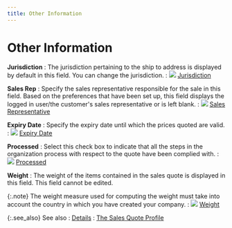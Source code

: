```yaml
---
title: Other Information
---
```


# Other Information


**Jurisdiction**
: The jurisdiction pertaining to the ship to address  is displayed by default in this field. You can change the jurisdiction.
: ![]({{site.sp_baseurl}}/img/lens.gif) [Jurisdiction]({{site.sp_baseurl}}/sales-docs/docs-profile/contents/tab-details/details/other/jurisdiction_sales_process_contents.html)


**Sales Rep**
: Specify the sales representative responsible for  the sale in this field. Based on the preferences that have been set up,  this field displays the logged in user/the customer's sales representative  or is left blank.
: ![]({{site.sp_baseurl}}/img/lens.gif) [Sales  Representative]({{site.sp_baseurl}}/sales-docs/docs-profile/contents/tab-details/details/other/sales_representative_sales_document_content.html)


**Expiry  Date**
: Specify the expiry  date until which the prices quoted are valid.
: ![]({{site.sp_baseurl}}/img/lens.gif) [Expiry  Date]({{site.sp_baseurl}}/sales-docs/docs-profile/contents/tab-details/details/other/expiry_date_sales_document_content.html)


**Processed**
: Select this check box to indicate that all the steps  in the organization process with respect to the quote have been complied  with.
: ![]({{site.sp_baseurl}}/img/lens.gif) [Processed]({{site.sp_baseurl}}/sales-docs/docs-profile/contents/tab-details/details/other/processed_sales_document_content.html)


**Weight**
: The weight of the items contained in the sales quote  is displayed in this field. This field cannot be edited.


{:.note}
The weight measure used for computing the weight must  take into account the country in which you have created your company.
: ![]({{site.sp_baseurl}}/img/lens.gif) [Weight]({{site.sp_baseurl}}/sales-docs/docs-profile/contents/item-info/other/weight_item_details_grid_sales_content.html)


{:.see_also}
See also
: [Details]({{site.sp_baseurl}}/misc/details_doc_view_details_sales_quote_step_by_step.html)
: [The Sales  Quote Profile]({{site.sp_baseurl}}/sales-docs/sqs/create-sq/create-a-new-sales-quote/the_sales_quote_profile.html)
